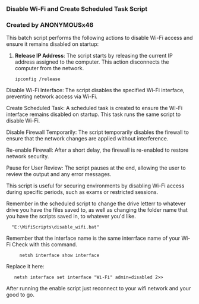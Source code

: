 ### Disable Wi-Fi and Create Scheduled Task Script
### Created by ANONYMOUSx46

This batch script performs the following actions to disable Wi-Fi access and ensure it remains disabled on startup:

1) **Release IP Address**: The script starts by releasing the current IP address assigned to the computer. This action disconnects the computer from the network.
   ```batch
   ipconfig /release

Disable Wi-Fi Interface: The script disables the specified Wi-Fi interface, preventing network access via Wi-Fi.

Create Scheduled Task: A scheduled task is created to ensure the Wi-Fi interface remains disabled on startup. This task runs the same script to disable Wi-Fi.

Disable Firewall Temporarily: The script temporarily disables the firewall to ensure that the network changes are applied without interference.

Re-enable Firewall: After a short delay, the firewall is re-enabled to restore network security.

Pause for User Review: The script pauses at the end, allowing the user to review the output and any error messages.

This script is useful for securing environments by disabling Wi-Fi access during specific periods, such as exams or restricted sessions.

 Remember in the scheduled script to change the drive letterr to whatever drive you have the files saved to, as well as changing the folder name that you have the scripts saved in, to whatever you'd like.
      
      "E:\WifiScripts\disable_wifi.bat"

 Remember that the interface name is the same interrface name of your Wi-Fi
   Check with this command.
   
      
         netsh interface show interface

 Replace it here:

       
       netsh interface set interface "Wi-Fi" admin=disabled 2>>

 After running the enable script just reconnect to your wifi network and your good to go.




